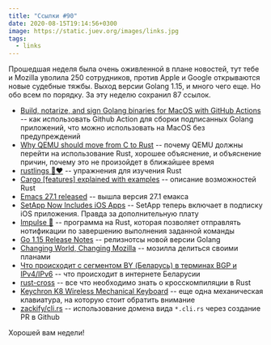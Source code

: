 ```yaml
---
title: "Ссылки #90"
date: 2020-08-15T19:14:56+0300
image: https://static.juev.org/images/links.jpg
tags:
  - links
---
```

Прошедшая неделя была очень оживленной в плане новостей, тут тебе и Mozilla уволила 250 сотрудников, против Apple и Google открываются новые судебные тяжбы. Выход версии Golang 1.15, и много чего еще. Но обо всем по порядку. За эту неделю сохранил 87 ссылок.

* [Build, notarize, and sign Golang binaries for MacOS with GitHub Actions](https://www.kencochrane.com/2020/08/01/build-and-sign-golang-binaries-for-macos-with-github-actions/) -- как использовать Github Action для сборки подписанных Golang приложений, что можно использовать на MacOS без предупреждений
* [Why QEMU should move from C to Rust](https://blog.vmsplice.net/2020/08/why-qemu-should-move-from-c-to-rust.html) -- почему QEMU должны перейти на использование Rust, хорошее объяснение, и объяснение причин, почему это не произойдет в ближайшее время
* [rustlings 🦀❤️](https://github.com/rust-lang/rustlings) -- упражнения для изучения Rust
* [Cargo [features] explained with examples](https://dev.to/rimutaka/cargo-features-explained-with-examples-194g) -- описание возможностей Rust
* [Emacs 27.1 released](https://lists.gnu.org/archive/html/emacs-devel/2020-08/msg00237.html) -- вышла версия 27.1 емакса
* [SetApp Now Includes iOS Apps](https://thesweetsetup.com/setapp-now-includes-ios-apps/) -- SetApp теперь включает в подписку iOS приложения. Правда за дополнительную плату
* [Impulse 🔔](https://github.com/shekohex/impulse) -- программа на Rust, которая позволяет отправлять нотификации по завершению выполнения заданной команды
* [Go 1.15 Release Notes](https://golang.org/doc/go1.15) -- релизнотсы новой версии Golang
* [Changing World, Changing Mozilla](https://blog.mozilla.org/blog/2020/08/11/changing-world-changing-mozilla) -- мозилла делиться своими планами
* [Что происходит с сегментом BY (Беларусь) в терминах BGP и IPv4/IPv6](https://telegra.ph/What-is-happening-with-the-BY-internet-segment-in-terms-of-BGP-and-IPv4IPv6-08-11) -- что происходит в интернете Беларусии
* [rust-cross](https://github.com/japaric/rust-cross) -- все что необходимо знать о кросскомпиляции в Rust
* [Keychron K8 Wireless Mechanical Keyboard](https://www.keychron.com/products/keychron-k8-tenkeyless-wireless-mechanical-keyboard) -- еще одна механическая клавиатура, на которую стоит обратить внимание
* [zackify/cli.rs](https://github.com/zackify/cli.rs) -- использование домена вида `*.cli.rs` через создание PR в Github

Хорошей вам недели!

